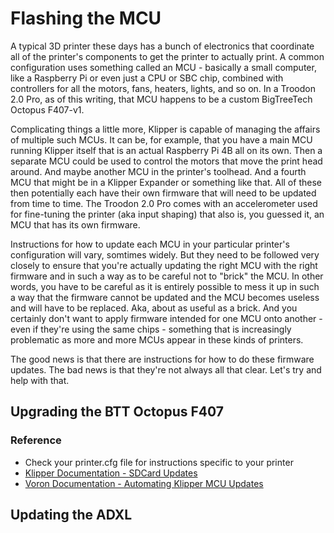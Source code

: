# Flashing the MCU

A typical 3D printer these days has a bunch of electronics that coordinate all of the printer's components to get the printer to actually print. 
A common configuration uses something called an MCU - basically a small computer, like a Raspberry Pi or even just a CPU or SBC chip, combined with controllers for all the motors, fans, heaters, lights, and so on. In a Troodon 2.0 Pro, as of this writing, that MCU happens to be a custom BigTreeTech Octopus F407-v1. 

Complicating things a little more, Klipper is capable of managing the affairs of multiple such MCUs. It can be, for example, that you have a main MCU running Klipper itself that is an actual Raspberry Pi 4B all on its own. 
Then a separate MCU could be used to control the motors that move the print head around. And maybe another MCU in the printer's toolhead. And a fourth MCU that might be in a Klipper Expander or something like that. All of these then potentially each have their own firmware that will need to be updated from time to time. 
The Troodon 2.0 Pro comes with an accelerometer used for fine-tuning the printer (aka input shaping) that also is, you guessed it, an MCU that has its own firmware.

Instructions for how to update each MCU in your particular printer's configuration will vary, somtimes widely. But they need to be followed very closely to ensure that you're actually updating the right MCU with the right firmware and in such a way as to be careful not to "brick" the MCU. 
In other words, you have to be careful as it is entirely possible to mess it up in such a way that the firmware cannot be updated and the MCU becomes useless and will have to be replaced. Aka, about as useful as a brick. 
And you certainly don't want to apply firmware intended for one MCU onto another - even if they're using the same chips - something that is increasingly problematic as more and more MCUs appear in these kinds of printers.

The good news is that there are instructions for how to do these firmware updates. The bad news is that they're not always all that clear. Let's try and help with that.

## Upgrading the BTT Octopus F407

### Reference
- Check your printer.cfg file for instructions specific to your printer
- [Klipper Documentation - SDCard Updates](https://www.klipper3d.org/SDCard_Updates.html)
- [Voron Documentation - Automating Klipper MCU Updates](https://docs.vorondesign.com/community/howto/drachenkatze/automating_klipper_mcu_updates.html)


## Updating the ADXL



